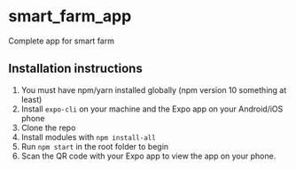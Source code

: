 # smart_farm_app
Complete app for smart farm

## Installation instructions

1. You must have npm/yarn installed globally (npm version 10 something at least)
2. Install `expo-cli` on your machine and the Expo app on your Android/iOS phone
3. Clone the repo
4. Install modules with `npm install-all`
5. Run `npm start` in the root folder to begin
6. Scan the QR code with your Expo app to view the app on your phone.
